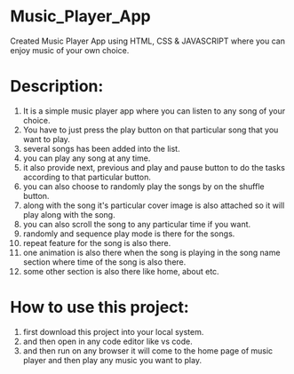 # Music_Player_App
Created Music Player App using HTML, CSS & JAVASCRIPT where you can enjoy music of your own choice. 

# Description:

1. It is a simple music player app where you can listen to any song of your choice.
2. You have to just press the play button on that particular song that you want to play.
3. several songs has been added into the list.
4. you can play any song at any time.
5. it also provide next, previous and play and pause button to do the tasks according to that particular button.
6. you can also choose to randomly play the songs by on the shuffle button.
7. along with the song it's particular cover image is also attached so it will play along with the song.
8. you can also scroll the song to any particular time if you want.
9. randomly and sequence play mode is there for the songs.
10. repeat feature for the song is also there.
11. one animation is also there when the song is playing in the song name section where time of the song is also there.
12. some other section is also there like home, about etc.

 
# How to use this project:

1. first download this project into your local system.
2. and then open in any code editor like vs code.
3. and then run on any browser it will come to the home page of music player and then play any music you want to play.
